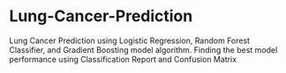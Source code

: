 # Lung-Cancer-Prediction
Lung Cancer Prediction using Logistic Regression, Random Forest Classifier, and Gradient Boosting model algorithm. Finding the best model performance using Classification Report and Confusion Matrix
